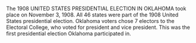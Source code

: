 The 1908 UNITED STATES PRESIDENTIAL ELECTION IN OKLAHOMA took place on November 3, 1908. All 46 states were part of the 1908 United States presidential election. Oklahoma voters chose 7 electors to the Electoral College, who voted for president and vice president. This was the first presidential election Oklahoma participated in.
